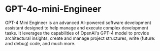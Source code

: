 # GPT-4o-mini-Engineer
GPT-4 Mini Engineer is an advanced AI-powered software development assistant designed to help manage and execute complex development tasks. It leverages the capabilities of OpenAI's GPT-4 model to provide architectural insights, create and manage project structures, write (future: and debug) code, and much more.
